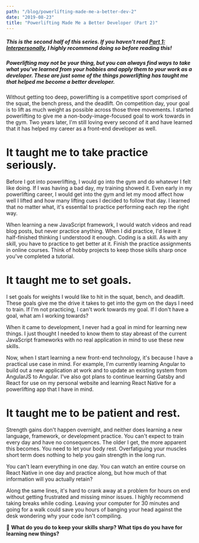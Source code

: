 ```yaml
---
path: "/blog/powerlifting-made-me-a-better-dev-2"
date: "2019-08-23"
title: "Powerlifting Made Me a Better Developer (Part 2)"
---
```


##### This is the second half of this series. If you haven't read [Part 1: Interpersonally](), I highly recommend doing so before reading this!

##### Powerlifting may not be your thing, but you can always find ways to take what you've learned from your hobbies and apply them to your work as a developer. These are just some of the things powerlifting has taught me that helped me become a better developer.

Without getting too deep, powerlifting is a competitive sport comprised of the squat, the bench press, and the deadlift. On competition day, your goal is to lift as much weight as possible across those three movements. I started powerlifting to give me a non-body-image-focused goal to work towards in the gym. Two years later, I'm still loving every second of it and have learned that it has helped my career as a front-end developer as well.

# It taught me to take practice seriously.

Before I got into powerlifting, I would go into the gym and do whatever I felt like doing. If I was having a bad day, my training showed it.  Even early in my powerlifting career, I would get into the gym and let my mood affect how well I lifted and how many lifting cues I decided to follow that day. I learned that no matter what, it's essential to practice performing each rep the right way.

When learning a new JavaScript framework, I would watch videos and read blog posts, but never practice anything. When I did practice, I'd leave it half-finished thinking I understood it enough. Coding is a skill. As with any skill, you have to practice to get better at it. Finish the practice assignments in online courses. Think of hobby projects to keep those skills sharp once you've completed a tutorial.

# It taught me to set goals.
I set goals for weights I would like to hit in the squat, bench, and deadlift. These goals give me the drive it takes to get into the gym on the days I need to train. If I'm not practicing, I can't work towards my goal. If I don't have a goal, what am I working towards? 

When it came to development, I never had a goal in mind for learning new things. I just thought I needed to know them to stay abreast of the current JavaScript frameworks with no real application in mind to use these new skills. 

Now, when I start learning a new front-end technology, it's because I have a practical use case in mind. For example, I'm currently learning Angular to build out a new application at work and to update an existing system from AngularJS to Angular. I've also got plans to continue learning Gatsby and React for use on my personal website and learning React Native for a powerlifting app that I have in mind.

# It taught me to be patient and rest.
Strength gains don't happen overnight, and neither does learning a new language, framework, or development practice. You can't expect to train every day and have no consequences. The older I get, the more apparent this becomes. You need to let your body rest. Overfatiguing your muscles short term does nothing to help you gain strength in the long run.

You can't learn everything in one day. You can watch an entire course on React Native in one day and practice along, but how much of that information will you actually retain?

Along the same lines, it's hard to crank away at a problem for hours on end without getting frustrated and missing minor issues. I highly recommend taking breaks while coding. Leaving your computer for 30 minutes and going for a walk could save you hours of banging your head against the desk wondering why your code isn't compiling. 

📣 **What do you do to keep your skills sharp? What tips do you have for learning new things?**
